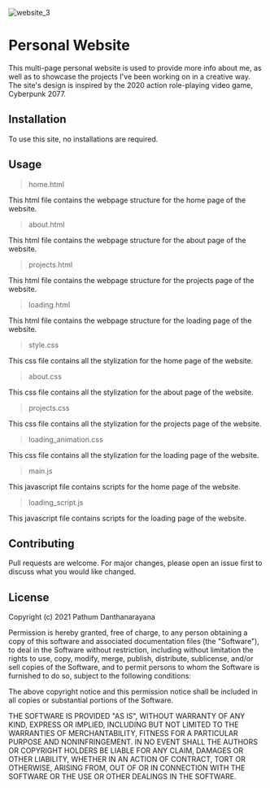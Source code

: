 ![website_3](https://user-images.githubusercontent.com/61627702/130358598-09661c97-8ccc-4555-ab0c-2959978a4883.jpg)
# Personal Website

This multi-page personal website is used to provide more info about me, as well as to showcase the projects I've been working on in a creative way.
The site's design is inspired by the 2020 action role-playing video game, Cyberpunk 2077.

## Installation

To use this site, no installations are required.

## Usage

> home.html

This html file contains the webpage structure for the home page of the website.

> about.html

This html file contains the webpage structure for the about page of the website.

> projects.html

This html file contains the webpage structure for the projects page of the website.

> loading.html

This html file contains the webpage structure for the loading page of the website.

> style.css

This css file contains all the stylization for the home page of the website.

> about.css

This css file contains all the stylization for the about page of the website.

> projects.css

This css file contains all the stylization for the projects page of the website.

> loading_animation.css

This css file contains all the stylization for the loading page of the website.

> main.js

This javascript file contains scripts for the home page of the website.

> loading_script.js

This javascript file contains scripts for the loading page of the website.

## Contributing

Pull requests are welcome. For major changes, please open an issue first to discuss what you would like changed.


## License

Copyright (c) 2021 Pathum Danthanarayana

Permission is hereby granted, free of charge, to any person obtaining a copy
of this software and associated documentation files (the "Software"), to deal
in the Software without restriction, including without limitation the rights
to use, copy, modify, merge, publish, distribute, sublicense, and/or sell
copies of the Software, and to permit persons to whom the Software is
furnished to do so, subject to the following conditions:

The above copyright notice and this permission notice shall be included in all
copies or substantial portions of the Software.

THE SOFTWARE IS PROVIDED "AS IS", WITHOUT WARRANTY OF ANY KIND, EXPRESS OR
IMPLIED, INCLUDING BUT NOT LIMITED TO THE WARRANTIES OF MERCHANTABILITY,
FITNESS FOR A PARTICULAR PURPOSE AND NONINFRINGEMENT. IN NO EVENT SHALL THE
AUTHORS OR COPYRIGHT HOLDERS BE LIABLE FOR ANY CLAIM, DAMAGES OR OTHER
LIABILITY, WHETHER IN AN ACTION OF CONTRACT, TORT OR OTHERWISE, ARISING FROM,
OUT OF OR IN CONNECTION WITH THE SOFTWARE OR THE USE OR OTHER DEALINGS IN THE
SOFTWARE.
